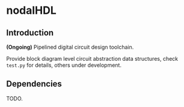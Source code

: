 # nodalHDL

## Introduction

**(Ongoing)** Pipelined digital circuit design toolchain.

Provide block diagram level circuit abstraction data structures, check `test.py` for details, others under development.

## Dependencies

TODO.
